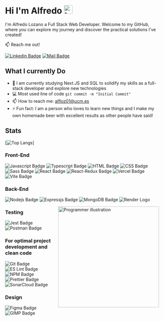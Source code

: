 # Hi I'm Alfredo <img src="https://user-images.githubusercontent.com/1303154/88677602-1635ba80-d120-11ea-84d8-d263ba5fc3c0.gif" width="28px" height="28px" alt="hi">

I'm Alfredo Lozano a Full Stack Web Developer. Welcome to my GitHub, where you can explore my journey and discover the practical solutions I've created!

:mailbox: Reach me out!

[![Linkedin Badge](https://img.shields.io/badge/-LINKEDIN-0e76a8?style=flat&labelColor=0e76a8&logo=linkedin&logoColor=white)](https://www.linkedin.com/in/alfredo-lozano-5a4261280/) [![Mail Badge](https://img.shields.io/badge/-GMAIL-c0392b?style=flat&labelColor=c0392b&logo=gmail&logoColor=white)](mailto:alfloz01@ucm.com)

## What I currently Do

- 🔭 I am currently studying Next.JS and SQL to solidify my skills as a full-stack developer and explore new technologies
- :computer: Most used line of code `git commit -m "Initial Commit"`
- 📫 How to reach me: alfloz01@ucm.es
- ⚡ Fun fact: I am a person who loves to learn new things and I make my own homemade beer with excellent results as other people have said!

## Stats

[![Top Langs](https://github-readme-stats.vercel.app/api/top-langs/?username=Alfredo0272&layout=donut)]  




### Front-End

![Javascript Badge](https://img.shields.io/badge/-Javascript-F0DB4F?style=for-the-badge&labelColor=black&logo=javascript&logoColor=F0DB4F) ![Typescript Badge](https://img.shields.io/badge/-Typescript-007acc?style=for-the-badge&labelColor=black&logo=typescript&logoColor=007acc) ![HTML Badge](https://img.shields.io/badge/HTML5-E34F26?style=for-the-badge&labelColor=black&logo=HTML5&logoColor=E34F26) ![CSS Badge](https://img.shields.io/badge/CSS3-1572B6?style=for-the-badge&labelColor=black&logo=CSS3&logoColor=1572B6) ![Sass Badge](https://img.shields.io/badge/Sass-CC6699?style=for-the-badge&labelColor=black&logo=sass&logoColor=CC6699) ![React Badge](https://img.shields.io/badge/-React-61DBFB?style=for-the-badge&labelColor=black&logo=react&logoColor=61DBFB) ![React-Redux Badge](https://img.shields.io/badge/Redux-593D88?style=for-the-badge&labelColor=black&logo=redux&logoColor=593D88) ![Vercel Badge](https://img.shields.io/badge/Vercel-000000?style=for-the-badge&logo=vercel&logoColor=white) ![Vite Badge](https://img.shields.io/badge/Vite-B73BFE?style=for-the-badge&labelColor=black&logo=vite&logoColor=FFD62E)

### Back-End

![Nodejs Badge](https://img.shields.io/badge/-Nodejs-3C873A?style=for-the-badge&labelColor=black&logo=node.js&logoColor=3C873A) ![Expressjs Badge](https://img.shields.io/badge/Express%20js-000000?style=for-the-badge&logo=express&logoColor=white) ![MongoDB Badge](https://img.shields.io/badge/MongoDB-4EA94B?style=for-the-badge&labelColor=black&logo=mongodb&logoColor=4EA94B) ![Render Logo](https://img.shields.io/badge/Render-46E3B7?style=for-the-badge&labelColor=black&logo=render&logoColor=46E3B7)

<img src="https://cdni.iconscout.com/illustration/premium/thumb/react-native-programmer-7464458-6109661.png?f=webp" min-width="330px" max-width="330px" width="330px" align="right" alt="Programmer illustration">

### Testing

![Jest Badge](https://img.shields.io/badge/Jest-C21325?style=for-the-badge&labelColor=black&logo=jest&logoColor=C21325) ![Postman Badge](https://img.shields.io/badge/Postman-FF6C37?style=for-the-badge&labelColor=black&logo=postman&logoColor=FF6C37)

### For optimal project development and clean code

![Git Badge](https://img.shields.io/badge/GIT-E44C30?style=for-the-badge&labelColor=black&logo=git&logoColor=E44C30) ![ES Lint Badge](https://img.shields.io/badge/eslint-3A33D1?style=for-the-badge&labelColor=black&logo=eslint&logoColor=3A33D1) ![NPM Badge](https://img.shields.io/badge/npm-CB3837?style=for-the-badge&labelColor=black&logo=npm&logoColor=CB3837) ![Prettier Badge](https://img.shields.io/badge/prettier-1A2C34?style=for-the-badge&labelColor=black&logo=prettier&logoColor=F7BA3E) ![SonarCloud Badge](https://img.shields.io/badge/Sonar%20cloud-F3702A?style=for-the-badge&labelColor=black&logo=sonarcloud&logoColor=F3702A)

### Design

![Figma Badge](https://img.shields.io/badge/Figma-137A63?style=for-the-badge&labelColor=black&logo=figma&logoColor=137A63) ![GIMP Badge](https://img.shields.io/badge/gimp-5C5543?style=for-the-badge&labelColor=black&logo=gimp&logoColor=5C5543)
